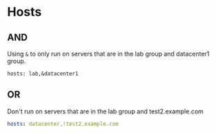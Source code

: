# Hosts

## AND

Using `&` to only run on servers that are in the lab group and datacenter1 group.

```
hosts: lab,&datacenter1
```

## OR

Don't run on servers that are in the lab group and test2.example.com

```yaml
hosts: datacenter,!test2.example.com
```
